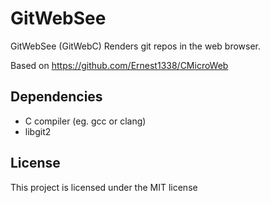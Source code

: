 # GitWebSee
GitWebSee (GitWebC) Renders git repos in the web browser.

Based on https://github.com/Ernest1338/CMicroWeb

## Dependencies
- C compiler (eg. gcc or clang)
- libgit2

## License

This project is licensed under the MIT license
